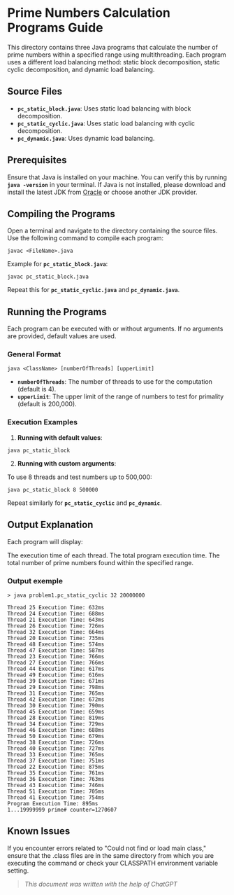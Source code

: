 # Prime Numbers Calculation Programs Guide
This directory contains three Java programs that calculate the number of prime numbers within a specified range using multithreading. Each program uses a different load balancing method: static block decomposition, static cyclic decomposition, and dynamic load balancing.

## Source Files
- **`pc_static_block.java`**: Uses static load balancing with block decomposition.
- **`pc_static_cyclic.java`**: Uses static load balancing with cyclic decomposition.
- **`pc_dynamic.java`**: Uses dynamic load balancing.
## Prerequisites
Ensure that Java is installed on your machine. You can verify this by running **`java -version`** in your terminal. If Java is not installed, please download and install the latest JDK from [Oracle](https://www.oracle.com/java/technologies/downloads/#java11) or choose another JDK provider.

## Compiling the Programs
Open a terminal and navigate to the directory containing the source files. Use the following command to compile each program:

```
javac <FileName>.java
```
Example for **`pc_static_block.java`**:

```
javac pc_static_block.java
```
Repeat this for **`pc_static_cyclic.java`** and **`pc_dynamic.java`**.

## Running the Programs
Each program can be executed with or without arguments. If no arguments are provided, default values are used.

### General Format
```
java <ClassName> [numberOfThreads] [upperLimit]
```
- **`numberOfThreads`**: The number of threads to use for the computation (default is 4).
- **`upperLimit`**: The upper limit of the range of numbers to test for primality (default is 200,000).
### Execution Examples
1. **Running with default values**:

```
java pc_static_block
```
2. **Running with custom arguments**:

To use 8 threads and test numbers up to 500,000:

```
java pc_static_block 8 500000
```
Repeat similarly for **`pc_static_cyclic`** and **`pc_dynamic`**.

## Output Explanation
Each program will display:

The execution time of each thread.
The total program execution time.
The total number of prime numbers found within the specified range.
### Output exemple
```
> java problem1.pc_static_cyclic 32 20000000

Thread 25 Execution Time: 632ms
Thread 24 Execution Time: 688ms
Thread 21 Execution Time: 643ms
Thread 26 Execution Time: 726ms
Thread 32 Execution Time: 664ms
Thread 20 Execution Time: 735ms
Thread 48 Execution Time: 574ms
Thread 47 Execution Time: 587ms
Thread 23 Execution Time: 766ms
Thread 27 Execution Time: 766ms
Thread 44 Execution Time: 617ms
Thread 49 Execution Time: 616ms
Thread 39 Execution Time: 671ms
Thread 29 Execution Time: 798ms
Thread 31 Execution Time: 765ms
Thread 42 Execution Time: 672ms
Thread 30 Execution Time: 790ms
Thread 45 Execution Time: 659ms
Thread 28 Execution Time: 819ms
Thread 34 Execution Time: 729ms
Thread 46 Execution Time: 688ms
Thread 50 Execution Time: 679ms
Thread 38 Execution Time: 726ms
Thread 40 Execution Time: 727ms
Thread 33 Execution Time: 765ms
Thread 37 Execution Time: 751ms
Thread 22 Execution Time: 875ms
Thread 35 Execution Time: 761ms
Thread 36 Execution Time: 763ms
Thread 43 Execution Time: 746ms
Thread 51 Execution Time: 705ms
Thread 41 Execution Time: 754ms
Program Execution Time: 895ms
1...19999999 prime# counter=1270607
```
## Known Issues
If you encounter errors related to "Could not find or load main class," ensure that the .class files are in the same directory from which you are executing the command or check your CLASSPATH environment variable setting.


>*This document was written with the help of ChatGPT*